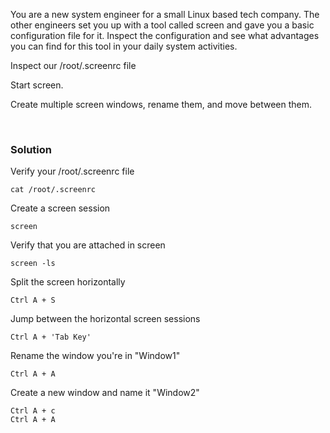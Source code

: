 You are a new system engineer for a small Linux based tech company. The other engineers set you up with a tool called screen and gave you a basic configuration file for it. Inspect the configuration and see what advantages you can find for this tool in your daily system activities.

Inspect our /root/.screenrc file

Start screen.

Create multiple screen windows, rename them, and move between them.

<br>

### Solution


Verify your /root/.screenrc file

```plain
cat /root/.screenrc
```

Create a screen session

```plain
screen
```

Verify that you are attached in screen

```plain
screen -ls
```

Split the screen horizontally 

```plain
Ctrl A + S
```

Jump between the horizontal screen sessions
```
Ctrl A + 'Tab Key'
```

Rename the window you're in "Window1"

```plain
Ctrl A + A
```

Create a new window and name it "Window2"

```plain
Ctrl A + c
Ctrl A + A
```

 
